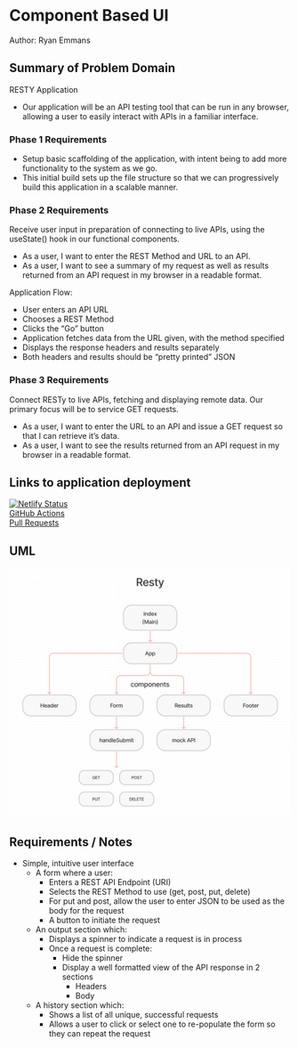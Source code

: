 # Component Based UI

Author: Ryan Emmans

## Summary of Problem Domain

RESTY Application

- Our application will be an API testing tool that can be run in any browser, allowing a user to easily interact with APIs in a familiar interface.

### **Phase 1 Requirements**

- Setup basic scaffolding of the application, with intent being to add more functionality to the system as we go.
- This initial build sets up the file structure so that we can progressively build this application in a scalable manner.

### **Phase 2 Requirements**

Receive user input in preparation of connecting to live APIs, using the useState() hook in our functional components.

- As a user, I want to enter the REST Method and URL to an API.
- As a user, I want to see a summary of my request as well as results returned from an API request in my browser in a readable format.

Application Flow:

- User enters an API URL
- Chooses a REST Method
- Clicks the “Go” button
- Application fetches data from the URL given, with the method specified
- Displays the response headers and results separately
- Both headers and results should be “pretty printed” JSON

### **Phase 3 Requirements**

Connect RESTy to live APIs, fetching and displaying remote data. Our primary focus will be to service GET requests.

- As a user, I want to enter the URL to an API and issue a GET request so that I can retrieve it’s data.
- As a user, I want to see the results returned from an API request in my browser in a readable format.

## Links to application deployment

[![Netlify Status](https://api.netlify.com/api/v1/badges/d58ff022-7ce6-420e-b35a-385968f46a2f/deploy-status)](https://app.netlify.com/sites/ryanemmans-resty/deploys)  
[GitHub Actions](https://github.com/ryanemmans/resty/actions)  
[Pull Requests](https://github.com/ryanemmans/resty/pulls?q=is%3Apr+is%3Aclosed)

## UML

![resty-phase1.png](./img/resty-phase1.png)

## Requirements / Notes

- Simple, intuitive user interface
  - A form where a user:
    - Enters a REST API Endpoint (URI)
    - Selects the REST Method to use (get, post, put, delete)
    - For put and post, allow the user to enter JSON to be used as the body for the request
    - A button to initiate the request
  - An output section which:
    - Displays a spinner to indicate a request is in process
    - Once a request is complete:
      - Hide the spinner
      - Display a well formatted view of the API response in 2 sections
        - Headers
        - Body
  - A history section which:
    - Shows a list of all unique, successful requests
    - Allows a user to click or select one to re-populate the form so they can repeat the request

